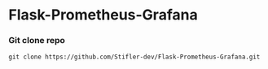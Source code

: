 # Flask-Prometheus-Grafana
<h3> Git clone repo</h3>

```
git clone https://github.com/Stifler-dev/Flask-Prometheus-Grafana.git
```


